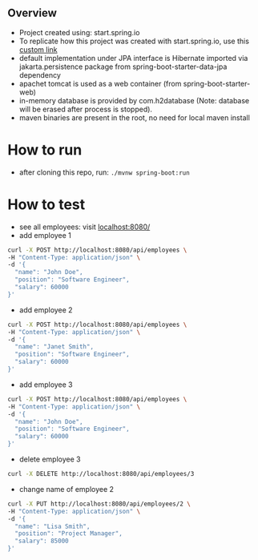 ## Overview

- Project created using: start.spring.io
- To replicate how this project was created with start.spring.io, use this [custom link](https://start.spring.io/#!type=maven-project&language=java&platformVersion=3.3.1&packaging=war&jvmVersion=22&groupId=com.example&artifactId=demo&name=demo&description=Demo%20project%20for%20Spring%20Boot&packageName=com.example.demo&dependencies=data-jpa,web,h2)
- default implementation under JPA interface is Hibernate imported via jakarta.persistence package from spring-boot-starter-data-jpa dependency
- apachet tomcat is used as a web container (from spring-boot-starter-web)
- in-memory database is provided by com.h2database (Note: database will be erased after process is stopped).
- maven binaries are present in the root, no need for local maven install

# How to run

- after cloning this repo, run: `./mvnw spring-boot:run`

# How to test

- see all employees: visit [localhost:8080/](http://localhost:8080/api/employees)
- add employee 1

```bash
curl -X POST http://localhost:8080/api/employees \
-H "Content-Type: application/json" \
-d '{
  "name": "John Doe",
  "position": "Software Engineer",
  "salary": 60000
}'

```

- add employee 2

```bash
curl -X POST http://localhost:8080/api/employees \
-H "Content-Type: application/json" \
-d '{
  "name": "Janet Smith",
  "position": "Software Engineer",
  "salary": 60000
}'

```

- add employee 3

```bash
curl -X POST http://localhost:8080/api/employees \
-H "Content-Type: application/json" \
-d '{
  "name": "John Doe",
  "position": "Software Engineer",
  "salary": 60000
}'
```

- delete employee 3

```bash
curl -X DELETE http://localhost:8080/api/employees/3
```

- change name of employee 2

```bash
curl -X PUT http://localhost:8080/api/employees/2 \
-H "Content-Type: application/json" \
-d '{
  "name": "Lisa Smith",
  "position": "Project Manager",
  "salary": 85000
}'
```

